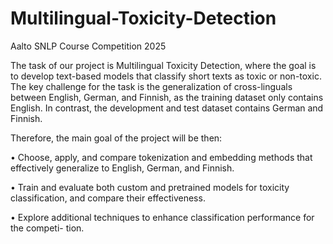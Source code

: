 # Multilingual-Toxicity-Detection

Aalto SNLP Course Competition
2025

The task of our project is Multilingual Toxicity Detection, where the goal is to develop
text-based models that classify short texts as toxic or non-toxic. The key challenge for the
task is the generalization of cross-linguals between English, German, and Finnish, as the
training dataset only contains English. In contrast, the development and test dataset contains
German and Finnish.

Therefore, the main goal of the project will be then:

• Choose, apply, and compare tokenization and embedding methods that effectively
generalize to English, German, and Finnish.

• Train and evaluate both custom and pretrained models for toxicity classification, and
compare their effectiveness.

• Explore additional techniques to enhance classification performance for the competi-
tion.
